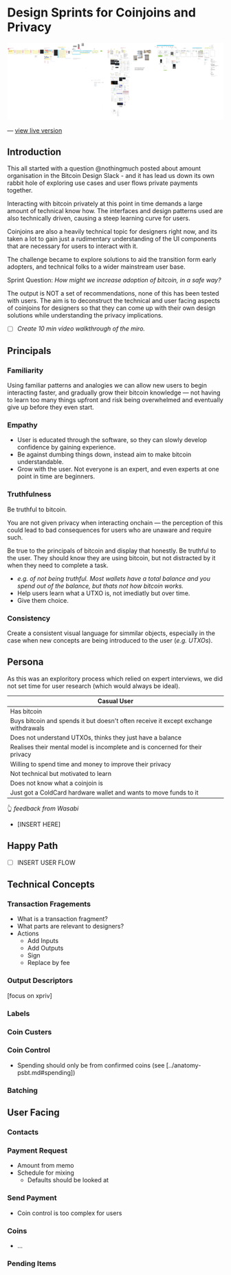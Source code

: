 # Design Sprints for Coinjoins and Privacy

![design-sprint-0](assets/img/design-sprint-0.jpg)

— [view live version](https://miro.com/app/board/o9J_knmJ_C0=/)

## Introduction

This all started with a question @nothingmuch posted about amount organisation in the Bitcoin Design Slack - and it has lead us down its own rabbit hole of exploring use cases and user flows private payments together.

Interacting with bitcoin privately at this point in time demands a large amount of technical know how. The interfaces and design patterns used are also technically driven, causing a steep learning curve for users.

Coinjoins are also a heavily technical topic for designers right now, and its taken a lot to gain just a rudimentary understanding of the UI components that are necessary for users to interact with it.

The challenge became to explore solutions to aid the transition form early adopters, and technical folks to a wider mainstream user base.

Sprint Question: *How might we increase adoption of bitcoin, in a safe way?*

The output is NOT a set of recommendations, none of this has been tested with users. The aim is to deconstruct the technical and user facing aspects of coinjoins for designers so that they can come up with their own design solutions while understanding the privacy implications.

- [ ] *Create 10 min video walkthrough of the miro.*

## Principals

### Familiarity
Using familiar patterns and analogies we can allow new users to begin interacting faster, and gradually grow their bitcoin knowledge — not having to learn too many things upfront and risk being overwhelmed and eventually give up before they even start.

### Empathy

- User is educated through the software, so they can slowly develop confidence by gaining experience.
- Be against dumbing things down, instead aim to make bitcoin understandable.
- Grow with the user. Not everyone is an expert, and even experts at one point in time are beginners.

### Truthfulness

Be truthful to bitcoin.

You are not given privacy when interacting onchain — the perception of this could lead to bad consequences for users who are unaware and require such.

Be true to the principals of bitcoin and display that honestly. Be truthful to the user. They should know they are using bitcoin, but not distracted by it when they need to complete a task.

- *e.g. of not being truthful. Most wallets have a total balance and you spend out of the balance, but thats not how bitcoin works.*
- Help users learn what a UTXO is, not imediatly but over time.
- Give them choice.

### Consistency

Create a consistent visual language for simmilar objects, especially in the case when new concepts are being introduced to the user (*e.g. UTXOs*).

## Persona

As this was an exploritory process which relied on expert interviews, we did not set time for user research (which would always be ideal).

| Casual User                                                  |
| ------------------------------------------------------------ |
| Has bitcoin                                                  |
| Buys bitcoin and spends it but doesn't often receive it except exchange withdrawals |
| Does not understand UTXOs, thinks they just have a balance   |
| Realises their mental model is incomplete and is concerned for their privacy |
| Willing to spend time and money to improve their privacy     |
| Not technical but motivated to learn                         |
| Does not know what a coinjoin is                             |
| Just got a ColdCard hardware wallet and wants to move funds to it |

👆 *feedback from Wasabi*

- [INSERT HERE]

## Happy Path

- [ ] INSERT USER FLOW

## Technical Concepts

### Transaction Fragements

- What is a transaction fragment?
- What parts are relevant to designers?
- Actions
  - Add Inputs
  - Add Outputs
  - Sign
  - Replace by fee

### Output Descriptors

[focus on xpriv]

### Labels

### Coin Custers

### Coin Control

- Spending should only be from confirmed coins (see [../anatomy-psbt.md#spending])

### Batching

## User Facing
### Contacts

### Payment Request

- Amount from memo
- Schedule for mixing
  - Defaults should be looked at

### Send Payment

- Coin control is too complex for users 

### Coins

- ...

### Pending Items

